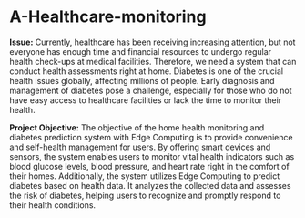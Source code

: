 # A-Healthcare-monitoring
**Issue:**
Currently, healthcare has been receiving increasing attention, but not everyone has enough time and financial resources to undergo regular health check-ups at medical facilities. Therefore, we need a system that can conduct health assessments right at home. Diabetes is one of the crucial health issues globally, affecting millions of people. Early diagnosis and management of diabetes pose a challenge, especially for those who do not have easy access to healthcare facilities or lack the time to monitor their health.

**Project Objective:**
The objective of the home health monitoring and diabetes prediction system with Edge Computing is to provide convenience and self-health management for users. By offering smart devices and sensors, the system enables users to monitor vital health indicators such as blood glucose levels, blood pressure, and heart rate right in the comfort of their homes. Additionally, the system utilizes Edge Computing to predict diabetes based on health data. It analyzes the collected data and assesses the risk of diabetes, helping users to recognize and promptly respond to their health conditions.
